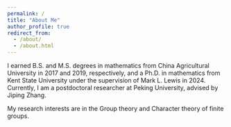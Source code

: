 ```yaml
---
permalink: /
title: "About Me"
author_profile: true
redirect_from: 
  - /about/
  - /about.html
---
```


I earned B.S. and M.S. degrees in mathematics from China Agricultural University in 2017 and 2019, respectively, and a Ph.D. in mathematics from Kent State University under the supervision of Mark L. Lewis in 2024. Currently, I am a postdoctoral researcher at Peking University, advised by Jiping Zhang.


My research interests are in the Group theory and Character theory of finite groups.
